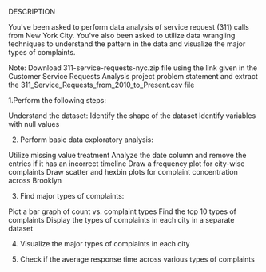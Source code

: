  DESCRIPTION 
 
 You've been asked to perform data analysis of service request (311) calls from New York City. You've also been asked to utilize data wrangling techniques to understand the pattern in the data and visualize the major types of complaints.

 

Note: Download 311-service-requests-nyc.zip file using the link given in the Customer Service Requests Analysis project problem statement and extract the 311_Service_Requests_from_2010_to_Present.csv file

 

1.Perform the following steps:

Understand the dataset:
Identify the shape of the dataset
Identify variables with null values

2. Perform basic data exploratory analysis:

Utilize missing value treatment
Analyze the date column and remove the entries if it has an incorrect timeline
Draw a frequency plot for city-wise complaints
Draw scatter and hexbin plots for complaint concentration across Brooklyn

3. Find major types of complaints:

Plot a bar graph of count vs. complaint types
Find the top 10 types of complaints
Display the types of complaints in each city in a separate dataset
 

4. Visualize the major types of complaints in each city

5. Check if the average response time across various types of complaints
